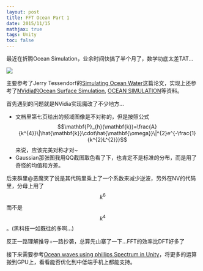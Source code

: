 ```yaml
---
layout: post
title: FFT Ocean Part 1
date: 2015/11/15
mathjax: true
tags: Unity
toc: false
---
```


最近在折腾Ocean Simulation，业余时间快搞了半个月了，数学功底太差TAT...

<!--more-->

![](/images/fft_part1.gif)

主要参考了Jerry Tessendorf的[Simulating Ocean Water](http://graphics.ucsd.edu/courses/rendering/2005/jdewall/tessendorf.pdf)这篇论文，实现上还参考了[NVidia的Ocean Surface Simulation](https://developer.nvidia.com/sites/default/files/akamai/gamedev/files/sdk/11/OceanCS_Slides.pdf), [OCEAN SIMULATION](http://www.keithlantz.net/2011/10/ocean-simulation-part-one-using-the-discrete-fourier-transform/)等资料。

首先遇到的问题就是NVidia实现魔改了不少地方...

- 文档里第七页给出的频域图像是不对称的，但是按照公式$$\mathbf{P}_{h}(\mathbf{k})=\frac{A}{k^{4}}\|\hat{\mathbf{k}}\cdot\hat{\mathbf{\omega}}\|^{2}e^{-\frac{1}{k^{2}L^{2}}}$$来说，应该完美对称才对~
- Gaussian那张图我用QQ截图取色看了下，也肯定不是标准的分布，而是用了奇怪的均值和方差。

后来群里@恶魔笑了说是其代码里乘上了一个系数来减少逆波，另外在NV的代码里，分母上用了$$k^6$$而不是$$k^4$$。(黑科技一如既往的多啊...)

反正一路理解推导+一路抄袭，总算先山寨了一下...FFT的效率比DFT好多了

接下来需要参考[Ocean waves using phillips Spectrum in Unity](http://scrawkblog.com/2013/08/04/ocean-waves-using-phillips-spectrum-in-unity/)，将更多的运算搬到GPU上，看看能否优化到中低端手机上都能支持。